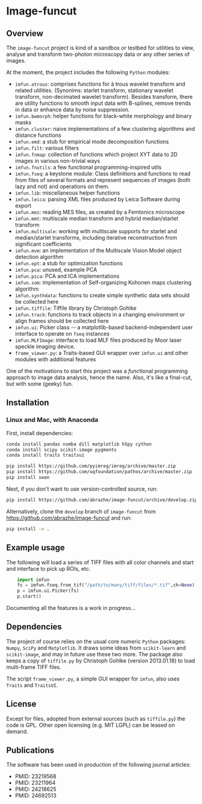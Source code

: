 # Image-funcut

## Overview

The `image-funcut` project is kind of a sandbox or testbed for utilities to
view, analyse and transform two-photon microscopy data or any other series of
images.

At the moment, the project includes the following `Python` modules:
  - `imfun.atrous`: comprises functions for à trous wavelet transform and
  related utilities. (Synonims: starlet transform, stationary wavelet
  transform, non-decimated 
  wavelet transform). Besides transform, there are utility functions to smooth
  input data with B-splines, remove trends in data or enhance data by noise
  suppression. 
  - `imfun.bwmorph`: helper functions for black-white morphology and binary
    masks
  - `imfun.cluster`: naive implementations of a few clustering algorithms and
    distance functions
  - `imfun.emd`: a stub for empirical mode decomposition functions
  - `imfun.filt`: various filters
  - `imfun.fnmap`: collection of functions which project XYT data to 2D images
    in various non-trivial ways
  - `imfun.fnutils`: a few functional programming-inspired utils
  - `imfun.fseq`: a keystone module: Class definitions and functions to read
    from files of several formats and represent sequences of images (both lazy
    and not) and operations on them.
  - `imfun.lib`: miscellaneous helper functions
  - `imfun.leica`: parsing XML files produced by Leica Software during export
  - `imfun.mes`: reading MES files, as created by a Femtonics microscope
  - `imfun.mmt`: multiscale median transform and hybrid median/starlet
    transform 
  - `imfun.multisale`: working with multiscale supports for starlet and
    median/starlet transforms, including iterative reconstruction from
    significant coefficients
  - `imfun.mvm`: an implementation of the Multiscale Vision Model object
    detection algorithm
  - `imfun.opt`: a stub for optimization functions
  - `imfun.pca`: unused, example PCA
  - `imfun.pica`: PCA and ICA implementations
  - `imfun.som`: implementation of Self-organizing Kohonen maps clustering
    algorithm
  - `imfun.synthdata`: functions to create simple synthetic data sets should be
    collected here
  - `imfun.tiffile`: Tiffile library by Christoph Gohlke
  - `imfun.track`: functions to track objects in a changing environment or
    align frames should be collected here
  - `imfun.ui`: Picker class -- a matplotlib-based backend-independent user
    interface to operate on `fseq` instances
  - `imfun.MLFImage`: interface to load MLF files produced by Moor laser
    speckle imaging device.
  - `frame_viewer.py`: a Traits-based GUI wrapper over `imfun.ui` and other
    modules  with additional features

One of the motivations to start this project was a *func*tional
programming approach to image data analysis, hence the name. Also, it's like a
final-cut, but with some (geeky) fun.

## Installation
### Linux and Mac, with Anaconda

First, install dependencies:
```bash
conda install pandas numba dill matplotlib h5py cython
conda install scipy scikit-image pygments 
conda install traits traitsui 

pip install https://github.com/pyimreg/imreg/archive/master.zip  
pip install https://github.com/uqfoundation/pathos/archive/master.zip
pip install swan

```

Next, if you don't want to use version-controlled source, run:

```bash
pip install https://github.com/abrazhe/image-funcut/archive/develop.zip
```

Alternatively, clone the `develop` branch of `image-funcut` from https://github.com/abrazhe/image-funcut and run:
```bash
pip install -e .
```

## Example usage
The following will load a series of TIFF files with all color channels and
start and interface to pick up ROIs, etc.
```python
    import imfun
    fs = imfun.fseq.from_tif("/path/to/many/tiff/files/*.tif",ch=None)
    p = imfun.ui.Picker(fs)
    p.start()
```
Documenting all the features is a work in progress...


## Dependencies

The project of course relies on the usual core numeric `Python` packages:
`Numpy`, `SciPy` and `Matplotlib`. It draws some ideas from `scikit-learn` and
`scikit-image`, and may in future use these two more. The package also keeps a
copy of  `tiffile.py` by Christoph Gohlke (version 2013.01.18) to load
multi-frame TIFF files.

The script `frame_viewer.py`, a simple GUI wrapper for `imfun`, also uses
`Traits` and `TraitsUI`.

## License

Except for files, adopted from external sources (such as `tiffile.py`) the code
is GPL. Other open licensing (e.g. MIT LGPL) can be leased on demand.

## Publications
The software has been used in production of the following journal articles:
  - PMID: 23219568
  - PMID: 23211964
  - PMID: 24218625
  - PMID: 24692513 
